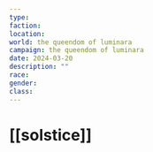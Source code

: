 ```yaml
---
type: 
faction: 
location: 
world: the queendom of luminara
campaign: the queendom of luminara
date: 2024-03-20
description: ""
race: 
gender: 
class: 
---
```

# [[solstice]]

